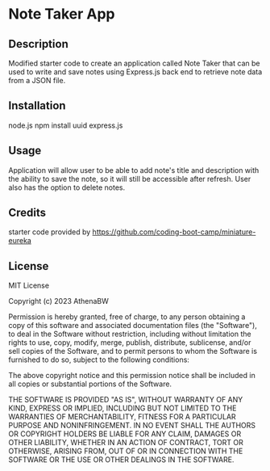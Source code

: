# Note Taker App

## Description

Modified starter code to create an application called Note Taker that can be used to write and save notes using Express.js back end to retrieve note data from a JSON file.


## Installation

node.js
npm install
uuid
express.js

## Usage

Application will allow user to be able to add note's title and description with the ability to save the note, so it will still be accessible after refresh. User also has the option to delete notes.


## Credits

starter code provided by https://github.com/coding-boot-camp/miniature-eureka

## License

MIT License

Copyright (c) 2023 AthenaBW

Permission is hereby granted, free of charge, to any person obtaining a copy
of this software and associated documentation files (the "Software"), to deal
in the Software without restriction, including without limitation the rights
to use, copy, modify, merge, publish, distribute, sublicense, and/or sell
copies of the Software, and to permit persons to whom the Software is
furnished to do so, subject to the following conditions:

The above copyright notice and this permission notice shall be included in all
copies or substantial portions of the Software.

THE SOFTWARE IS PROVIDED "AS IS", WITHOUT WARRANTY OF ANY KIND, EXPRESS OR
IMPLIED, INCLUDING BUT NOT LIMITED TO THE WARRANTIES OF MERCHANTABILITY,
FITNESS FOR A PARTICULAR PURPOSE AND NONINFRINGEMENT. IN NO EVENT SHALL THE
AUTHORS OR COPYRIGHT HOLDERS BE LIABLE FOR ANY CLAIM, DAMAGES OR OTHER
LIABILITY, WHETHER IN AN ACTION OF CONTRACT, TORT OR OTHERWISE, ARISING FROM,
OUT OF OR IN CONNECTION WITH THE SOFTWARE OR THE USE OR OTHER DEALINGS IN THE
SOFTWARE.
